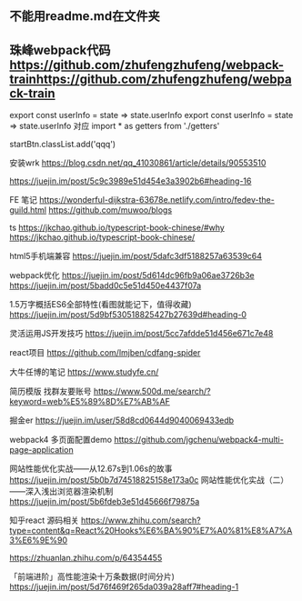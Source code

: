 <!-- ---
home: true
heroImage: /hero.png
actionText: 快速上手 →
actionLink: /zh/guide/
features:
- title: 简洁至上
  details: 以 Markdown 为中心的项目结构，以最少的配置帮助你专注于写作。
- title: Vue驱动
  details: 享受 Vue + webpack 的开发体验，在 Markdown 中使用 Vue 组件，同时可以使用 Vue 来开发自定义主题。
- title: 高性能
  details: VuePress 为每个页面预渲染生成静态的 HTML，同时在页面被加载的时候，将作为 SPA 运行。
footer: MIT Licensed | Copyright © 2018-present Evan You
--- -->

## 不能用readme.md在文件夹

## 珠峰webpack代码 https://github.com/zhufengzhufeng/webpack-trainhttps://github.com/zhufengzhufeng/webpack-train


export const userInfo = state => state.userInfo
export const userInfo = state => state.userInfo
对应
import * as getters from './getters'

startBtn.classList.add('qqq')

安装wrk
https://blog.csdn.net/qq_41030861/article/details/90553510


https://juejin.im/post/5c9c3989e51d454e3a3902b6#heading-16

FE 笔记
https://wonderful-dijkstra-63678e.netlify.com/intro/fedev-the-guild.html
https://github.com/muwoo/blogs

ts
https://jkchao.github.io/typescript-book-chinese/#why
https://jkchao.github.io/typescript-book-chinese/

html5手机端兼容
https://juejin.im/post/5dafc3df5188257a63539c64


webpack优化
https://juejin.im/post/5d614dc96fb9a06ae3726b3e
https://juejin.im/post/5badd0c5e51d450e4437f07a

1.5万字概括ES6全部特性(看图就能记下，值得收藏)
https://juejin.im/post/5d9bf530518825427b27639d#heading-0


灵活运用JS开发技巧
https://juejin.im/post/5cc7afdde51d456e671c7e48

react项目
https://github.com/lmjben/cdfang-spider

大牛任博的笔记
https://www.studyfe.cn/

简历模版  找群友要账号
https://www.500d.me/search/?keyword=web%E5%89%8D%E7%AB%AF

掘金er
https://juejin.im/user/58d8cd0644d9040069433edb

webpack4 多页面配置demo
https://github.com/jgchenu/webpack4-multi-page-application



网站性能优化实战——从12.67s到1.06s的故事
https://juejin.im/post/5b0b7d74518825158e173a0c
网站性能优化实战（二）——深入浅出浏览器渲染机制
https://juejin.im/post/5b6fdeb3e51d45666f79875a


知乎react 源码相关
https://www.zhihu.com/search?type=content&q=React%20Hooks%E6%BA%90%E7%A0%81%E8%A7%A3%E6%9E%90

https://zhuanlan.zhihu.com/p/64354455

「前端进阶」高性能渲染十万条数据(时间分片)
https://juejin.im/post/5d76f469f265da039a28aff7#heading-1